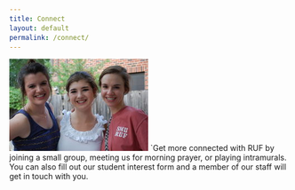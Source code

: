 ```yaml
---
title: Connect
layout: default
permalink: /connect/
---
```


<span class="mhimg img-medium img-left" id="sp_medium_239704_1341930251795"><img src="/image/medium/239704.jpg" id="medium_239704_1341930251795"></span>	`Get more connected with RUF by joining a small group, meeting us for morning prayer, or playing intramurals. You can also fill out our student interest form and a member of our staff will get in touch with you.